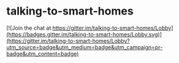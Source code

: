 # talking-to-smart-homes

[![Join the chat at https://gitter.im/talking-to-smart-homes/Lobby](https://badges.gitter.im/talking-to-smart-homes/Lobby.svg)](https://gitter.im/talking-to-smart-homes/Lobby?utm_source=badge&utm_medium=badge&utm_campaign=pr-badge&utm_content=badge)